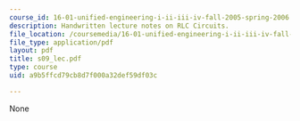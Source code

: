 ```yaml
---
course_id: 16-01-unified-engineering-i-ii-iii-iv-fall-2005-spring-2006
description: Handwritten lecture notes on RLC Circuits.
file_location: /coursemedia/16-01-unified-engineering-i-ii-iii-iv-fall-2005-spring-2006/a9b5ffcd79cb8d7f000a32def59df03c_s09_lec.pdf
file_type: application/pdf
layout: pdf
title: s09_lec.pdf
type: course
uid: a9b5ffcd79cb8d7f000a32def59df03c

---
```

None